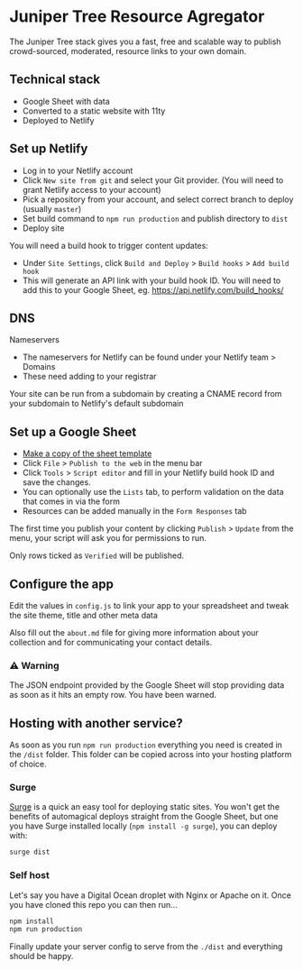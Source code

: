 # Juniper Tree Resource Agregator

The Juniper Tree stack gives you a fast, free and scalable way to publish crowd-sourced, moderated, resource links to your own domain.

## Technical stack

- Google Sheet with data
- Converted to a static website with 11ty
- Deployed to Netlify

## Set up Netlify

- Log in to your Netlify account
- Click `New site from git` and select your Git provider. (You will need to grant Netlify access to your account)
- Pick a repository from your account, and select correct branch to deploy (usually `master`)
- Set build command to `npm run production` and publish directory to `dist`
- Deploy site

You will need a build hook to trigger content updates:

- Under `Site Settings`, click `Build and Deploy` > `Build hooks` > `Add build hook`
- This will generate an API link with your build hook ID. You will need to add this to your Google Sheet, eg. https://api.netlify.com/build_hooks/<Your build hook ID>

## DNS

Nameservers

- The nameservers for Netlify can be found under your Netlify team > Domains
- These need adding to your registrar

Your site can be run from a subdomain by creating a CNAME record from your subdomain to Netlify's default subdomain

## Set up a Google Sheet

- [Make a copy of the sheet template](bit.ly/juniper-template)
- Click `File` > `Publish to the web` in the menu bar
- Click `Tools` > `Script editor` and fill in your Netlify build hook ID and save the changes.
- You can optionally use the `Lists` tab, to perform validation on the data that comes in via the form
- Resources can be added manually in the `Form Responses` tab

The first time you publish your content by clicking `Publish` > `Update` from the menu, your script will ask you for permissions to run.

Only rows ticked as `Verified` will be published.

## Configure the app

Edit the values in `config.js` to link your app to your spreadsheet and tweak the site theme, title and other meta data

Also fill out the `about.md` file for giving more information about your collection and for communicating your contact details.

### ⚠️ Warning

The JSON endpoint provided by the Google Sheet will stop providing data as soon as it hits an empty row. You have been warned.

## Hosting with another service?

As soon as you run `npm run production` everything you need is created in the `/dist` folder. This folder can be copied across into your hosting platform of choice.

### Surge

[Surge](https://surge.sh/) is a quick an easy tool for deploying static sites. You won't get the benefits of automagical deploys straight from the Google Sheet, but one you have Surge installed locally (`npm install -g surge`), you can deploy with:

```bash
surge dist
```

### Self host

Let's say you have a Digital Ocean droplet with Nginx or Apache on it. Once you have cloned this repo you can then run…

```bash
npm install
npm run production
```

Finally update your server config to serve from the `./dist` and everything should be happy.
